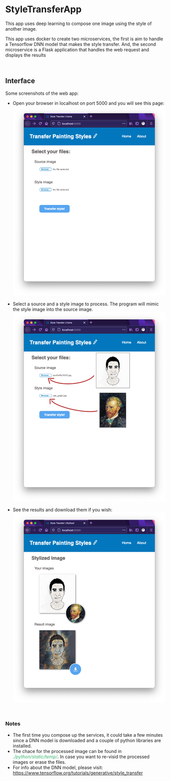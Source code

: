 # StyleTransferApp

<p>This app uses deep learning to compose one image using the style of another image.</p>
<p>This app uses docker to create two microservices, the first is aim to handle a Tensorflow DNN model that makes the style transfer. And, the second microservice is a Flask application that handles the web request and displays the results</p>

</br>

<h2>Interface</h2>

Some screenshots of the web app:

* Open your browser in localhost on port 5000 and you will see this page:
![screen_shot01](./screenshots/ScreenShot01.png)

* Select a source and a style image to process. The program will mimic the style image into the source image.
![screen_shot02](./screenshots/ScreenShot02.png)

* See the results and download them if you wish:
![screen_shot03](./screenshots/ScreenShot03.png)

</br>

<h3>Notes</h3>

* The first time you compose up the services, it could take a few minutes since a DNN model is downloaded and a couple of python libraries are installed.
* The chace for the processed image can be found in <i style="color:MediumSeaGreen;">./python/static/temp/</i>. In case you want to re-visid the processed images or erase the files.
* For info about the DNN model, please visit: https://www.tensorflow.org/tutorials/generative/style_transfer 
